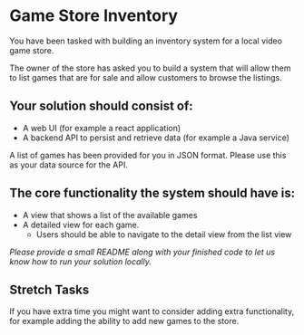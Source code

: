 # Game Store Inventory

You have been tasked with building an inventory system for a local video game store.

The owner of the store has asked you to build a system that will allow them to list games that are for sale and allow customers to browse the listings.

## Your solution should consist of:
- A web UI (for example a react application)
- A backend API to persist and retrieve data (for example a Java service)

A list of games has been provided for you in JSON format. Please use this as your data source for the API.

## The core functionality the system should have is:

- A view that shows a list of the available games
- A detailed view for each game.
    - Users should be able to navigate to the detail view from the list view

*Please provide a small README along with your finished code to let us know how to run your solution locally.*

## Stretch Tasks

If you have extra time you might want to consider adding extra functionality, for example adding the ability to add new games to the store.